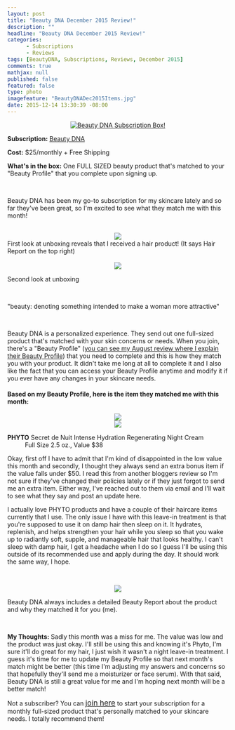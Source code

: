 ```yaml
---
layout: post
title: "Beauty DNA December 2015 Review!"
description: ""
headline: "Beauty DNA December 2015 Review!"
categories: 
      - Subscriptions
      - Reviews
tags: [BeautyDNA, Subscriptions, Reviews, December 2015]
comments: true
mathjax: null
published: false
featured: false
type: photo
imagefeature: "BeautyDNADec2015Items.jpg"
date: 2015-12-14 13:30:39 -08:00
---
```


<center><a href="https://www.beautydna.com/" target="_blank">
<img src="/images/BeautyDNADec2015Package.jpg" border="0" style="border:none;max-width:100%;" alt="Beauty DNA Subscription Box!" />
</a></center>

<p><b>Subscription:</b> <a href="https://www.beautydna.com/" target="_blank">Beauty DNA</a></p>
<p><b>Cost:</b> $25/monthly + Free Shipping</p>
<p><b>What's in the box:</b> One FULL SIZED beauty product that's matched to your "Beauty Profile" that you complete upon signing up.</p>
<br>

<p>Beauty DNA has been my go-to subscription for my skincare lately and so far they've been great, so I'm excited to see what they match me with this month!</p>
<br>

<center><img src='/images/BeautyDNADec2015OpenBox.jpg'></center>
<figcaption>First look at unboxing reveals that I received a hair product! (It says Hair Report on the top right)</figcaption>
<br>

<center><img src='/images/BeautyDNADec2015OpenBox2.jpg'></center>
<p>Second look at unboxing</p>
<br>

<p>"beauty: denoting something intended to make a woman more attractive"</p>

<br>

<p>Beauty DNA is a personalized experience. They send out one full-sized product that's matched with your skin concerns or needs. When you join, there's a "Beauty Profile" (<a href="http://whatsupmailbox.com/subscriptions/Beauty-DNA-August-2015-Review/" target="_blank">you can see my August review where I explain their Beauty Profile</a>) that you need to complete and this is how they match you with your product. It didn't take me long at all to complete it and I also like the fact that you can access your Beauty Profile anytime and modify it if you ever have any changes in your skincare needs.</p>

<H4>Based on my Beauty Profile, here is the item they matched me with this month:</H4>

<center><img src='/images/BeautyDNADec2015Phyto.jpg'></center>

<center><img src='/images/BeautyDNADec2015Items.jpg'></center>

<DL>
<DT><b>PHYTO</b> Secret de Nuit Intense Hydration Regenerating Night Cream</DT>
<DD>Full Size 2.5 oz., Value $38</DD>
</DL>

<p>Okay, first off I have to admit that I'm kind of disappointed in the low value this month and secondly, I thought they always send an extra bonus item if the value falls under $50. I read this from another bloggers review so I'm not sure if they've changed their policies lately or if they just forgot to send me an extra item. Either way, I've reached out to them via email and I'll wait to see what they say and post an update here.</p>

<p>I actually love PHYTO products and have a couple of their haircare items currently that I use. The only issue I have with this leave-in treatment is that you're supposed to use it on damp hair then sleep on it. It hydrates, replenish, and helps strengthen your hair while you sleep so that you wake up to radiantly soft, supple, and manageable hair that looks healthy. I can't sleep with damp hair, I get a headache when I do so I guess I'll be using this outside of its recommended use and apply during the day. It should work the same way, I hope.</p>

<br>

<p><center><img src='/images/BeautyDNANov2015Info.jpg'></center></p>
<p>Beauty DNA always includes a detailed Beauty Report about the product and why they matched it for you (me).</p>

<br>

<p><i class="icon-exclamation-sign"></i><b> My Thoughts:</b> Sadly this month was a miss for me. The value was low and the product was just okay. I'll still be using this and knowing it's Phyto, I'm sure it'll do great for my hair, I just wish it wasn't a night leave-in treatment. I guess it's time for me to update my Beauty Profile so that next month's match might be better (this time I'm adjusting my answers and concerns so that hopefully they'll send me a moisturizer or face serum). With that said, Beauty DNA is still a great value for me and I'm hoping next month will be a better match!</p>

<p>Not a subscriber? You can <a href="https://www.beautydna.com/"><big>join here</big></a> to start your subscription for a monthly full-sized product that's personally matched to your skincare needs. I totally recommend them!</p>
<br>
